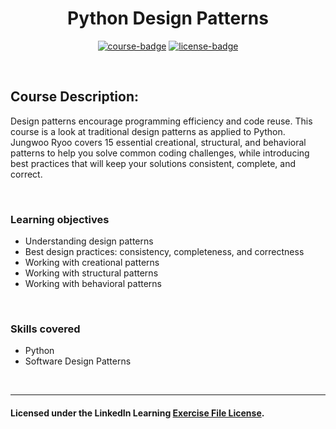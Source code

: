 <div align="center">

# Python Design Patterns

[![course-badge]][course-link]
[![license-badge]][LICENSE]

</div>

<!-- badge info -->
[course-badge]:https://img.shields.io/badge/learning-Python-white?logo=Linkedin&labelColor=blue&style=for-the-badge
[course-link]:https://www.linkedin.com/learning/python-design-patterns "Python Design Patterns"
[license-badge]:https://img.shields.io/badge/learning-license-success?logo=Linkedin&labelColor=black&style=for-the-badge

<br>

## Course Description:
Design patterns encourage programming efficiency and code reuse. This course is a look at traditional design patterns as applied to Python. Jungwoo Ryoo covers 15 essential creational, structural, and behavioral patterns to help you solve common coding challenges, while introducing best practices that will keep your solutions consistent, complete, and correct.

<br>

###  Learning objectives
- Understanding design patterns
- Best design practices: consistency, completeness, and correctness
- Working with creational patterns
- Working with structural patterns
- Working with behavioral patterns

<br>

### Skills covered
- Python
- Software Design Patterns

<br>

---
#### Licensed under the LinkedIn Learning [Exercise File License][LICENSE].

[LICENSE]:../../LICENSE "LinkedIn Learning License"